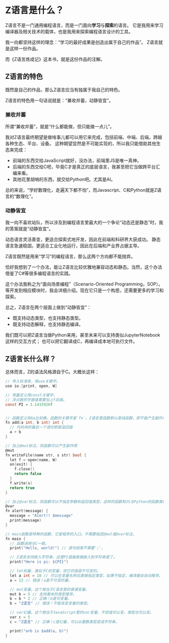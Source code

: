 # Z语言是什么？

Z语言不是一门通用编程语言，而是一门面向**学习**与**探索**的语言。
它是我用来学习编译器及相关技术的载体，也是我用来探索编程语言设计的工具。

我一向都坚持这样的理念：“学习的最好成果是创造出属于自己的作品”。
Z语言就是这样一份作品。

而《Z语言炼成记》这本书，就是这份作品的注解。

## Z语言的特色

既然是自己的作品，那么Z语言应当有独属于我自己的特色。

Z语言的特色用一句话说就是：“兼收并蓄，动静皆宜”。

### 兼收并蓄

所谓“兼收并蓄”，就是“什么都能做，但只能做一点儿”。


我对Z语言最终期望是做啥事儿都可以用它来完成，包括前端、中端、后端，跨越各种生态、平台、设备。
这种期望显然是不可能实现的，所以我只能借助其他生态来完成：

- 前端的东西交给JavaScript就好，没办法，前端里JS是唯一真神。
- 后端的东西交给C吧，毕竟C才是真正的底层语言，我甚至把它当做跨平台汇编来看。
- 其他花里胡哨的东西，就交给Python吧。尤其是AI。

总的来说，“学好数理化，走遍天下都不怕”，而Javascript、C和Python就是Z语言的“数理化”。


### 动静皆宜

我一向不喜欢站队，所以涉及到编程语言里最大的一个争论“动态还是静态”时，我的答案就是“动静皆宜”。

动态语言灵活善变，更适合探索式地开发，因此在前端和科研界大获成功。
静态语言急速稳固，更适合工业化地运行，因此在后端和产业界占据主导。

Z语言既然是用来“学习”的编程语言，那么这两个方向都不能抛弃。

恰好我想到了一个办法，能让Z语言比较优雅地兼容动态和静态。当然，这个办法借鉴了C#等很多编程语言的实践。

这个办法我称之为“面向场景编程”（Scenario-Oriented Programming，SOP）。
等开发到相应模块时，我会详细介绍。现在它只是一个构思，还需要更多的学习和探索。

总之，Z语言在两个层面上做到“动静皆宜”：

- 既支持动态类型，也支持静态类型。
- 既支持动态解释，也支持静态编译。

我们既可以把Z语言当做Python来用，甚至未来可以支持类似JupyterNotebook这样的交互方式；
也可以把它翻译成C，再编译成本地可执行文件。

## Z语言长什么样？

总体而言，Z的语法风格源自于C。大概长这样：

```c
// 导入标准库，用use关键字。
use io.[print, open, W]

// 常量定义用const关键字。
// 浮点数的字面值需要加上f后缀。
const PI = 3.1415926f


// 函数定义和Go比较像。函数的关键字是`fn`。Z语言里函数默认是纯函数，即不能产生副作用。
fn add(a int, b int) int {
  // 代码块的最后一个语句即是返回值
  a + b
}

// 加上@mut标注，则函数可以产生副作用
@mut
fn writeFile(name str, s str) bool {
  let f = open(name, W) 
  on(exit) {
    f.close()
    return false
  }
  f.write(s)
  return true
}

// 加上@var标注，则函数可以不指定参数和返回值类型，这样的函数和JS与Python的函数类似。
@var
fn alert(message) {
  message = "Alert!! $message"
  print(message)
}

// main函数是特殊的函数，它是程序的入口。不需要指定@mut或@var标注。
fn main {
  // 函数调用与C一致。
  print("Hello, world!") // 语句结尾不需要';'。

  // Z语言支持嵌入字符串。这里PI值被直接嵌入到字符串里了。
  print("Here is pi: ${PI}")

  // let标量，类似于C的变量，但它的值是不可变的。
  let a int = 10 // 可以在变量名称后直接指定类型，如果不指定，编译器会自动推导。
  a = 12 // 错误！a是不可变的量。

  // mut变量。这个相当于C语言里的普通变量。
  mut b = 5 // 支持基本的类型推导。
  b = b * 2 // 正确！b是可变量。
  b = "Z语言" // 错误！不能改变变量的类型。

  // var幻量。这个相当于JavaScript里的var变量，不但值可以变，类型也可以变。
  var c = 5
  c = "Z语言" // 正确！c是幻量，可以从整数类型变成字符串。

  print("a+b is $add(a, b)")
}
```